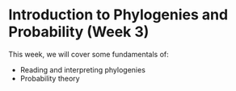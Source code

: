 # Introduction to Phylogenies and Probability (Week 3)

This week, we will cover some fundamentals of:

- Reading and interpreting phylogenies
- Probability theory
